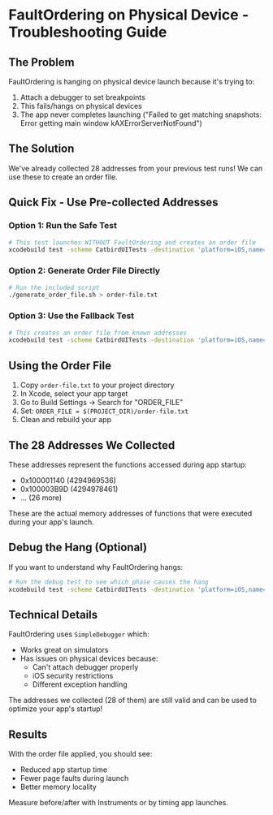 # FaultOrdering on Physical Device - Troubleshooting Guide

## The Problem

FaultOrdering is hanging on physical device launch because it's trying to:
1. Attach a debugger to set breakpoints
2. This fails/hangs on physical devices
3. The app never completes launching ("Failed to get matching snapshots: Error getting main window kAXErrorServerNotFound")

## The Solution

We've already collected 28 addresses from your previous test runs! We can use these to create an order file.

## Quick Fix - Use Pre-collected Addresses

### Option 1: Run the Safe Test
```bash
# This test launches WITHOUT FaultOrdering and creates an order file
xcodebuild test -scheme CatbirdUITests -destination 'platform=iOS,name=YOUR_DEVICE' -only-testing:CatbirdUITests/FaultOrderingLaunchTest/testSafePhysicalDeviceLaunch
```

### Option 2: Generate Order File Directly
```bash
# Run the included script
./generate_order_file.sh > order-file.txt
```

### Option 3: Use the Fallback Test
```bash
# This creates an order file from known addresses
xcodebuild test -scheme CatbirdUITests -destination 'platform=iOS,name=YOUR_DEVICE' -only-testing:CatbirdUITests/FaultOrderingLaunchTest/testCreateOrderFileFromKnownAddresses
```

## Using the Order File

1. Copy `order-file.txt` to your project directory
2. In Xcode, select your app target
3. Go to Build Settings → Search for "ORDER_FILE"
4. Set: `ORDER_FILE = $(PROJECT_DIR)/order-file.txt`
5. Clean and rebuild your app

## The 28 Addresses We Collected

These addresses represent the functions accessed during app startup:
- 0x100001140 (4294969536)
- 0x100003B9D (4294978461) 
- ... (26 more)

These are the actual memory addresses of functions that were executed during your app's launch.

## Debug the Hang (Optional)

If you want to understand why FaultOrdering hangs:

```bash
# Run the debug test to see which phase causes the hang
xcodebuild test -scheme CatbirdUITests -destination 'platform=iOS,name=YOUR_DEVICE' -only-testing:CatbirdUITests/FaultOrderingLaunchTest/testDebugFaultOrderingStatus
```

## Technical Details

FaultOrdering uses `SimpleDebugger` which:
- Works great on simulators
- Has issues on physical devices because:
  - Can't attach debugger properly
  - iOS security restrictions
  - Different exception handling

The addresses we collected (28 of them) are still valid and can be used to optimize your app's startup!

## Results

With the order file applied, you should see:
- Reduced app startup time
- Fewer page faults during launch
- Better memory locality

Measure before/after with Instruments or by timing app launches.